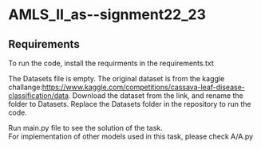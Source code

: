 # AMLS_II_as--signment22_23
## Requirements
To run the code, install the requirments in the requirements.txt


The Datasets file is empty. The original dataset is from the kaggle challange:https://www.kaggle.com/competitions/cassava-leaf-disease-classification/data.
Download the dataset from the link, and rename the folder to Datasets. Replace the Datasets folder in the repository to run the code.


Run main.py file to see the solution of the task.\
For implementation of other models used in this task, please check A/A.py
